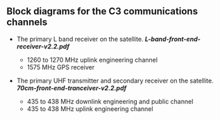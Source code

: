 ## Block diagrams for the C3 communications channels

- The primary L band receiver on the satellite. ___L-band-front-end-receiver-v2.2.pdf___
  - 1260 to 1270 MHz uplink engineering channel
  - 1575 MHz GPS receiver

- The primary UHF transmitter and secondary receiver on the satellite. ___70cm-front-end-tranceiver-v2.2.pdf___
  - 435 to 438 MHz downlink engineering and public channel
  - 435 to 438 MHz uplink engineering channel
